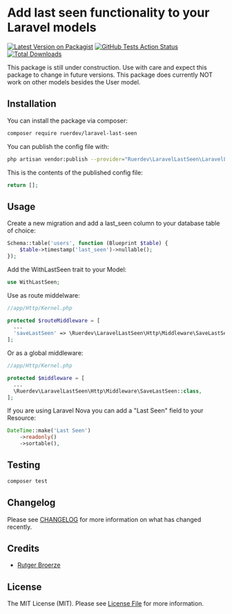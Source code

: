 # Add last seen functionality to your Laravel models

[![Latest Version on Packagist](https://img.shields.io/packagist/v/ruerdev/laravel-last-seen.svg?style=flat-square)](https://packagist.org/packages/ruerdev/laravel-last-seen)
[![GitHub Tests Action Status](https://img.shields.io/github/workflow/status/ruerdev/laravel-last-seen/run-tests?label=tests)](https://github.com/ruerdev/laravel-last-seen/actions?query=workflow%3Arun-tests+branch%3Amaster)
[![Total Downloads](https://img.shields.io/packagist/dt/ruerdev/laravel-last-seen.svg?style=flat-square)](https://packagist.org/packages/ruerdev/laravel-last-seen)

This package is still under construction. Use with care and expect this package to change in future versions. This package does currently NOT work on other models besides the User model.

## Installation

You can install the package via composer:

```bash
composer require ruerdev/laravel-last-seen
```

You can publish the config file with:

```bash
php artisan vendor:publish --provider="Ruerdev\LaravelLastSeen\LaravelLastSeenServiceProvider" --tag="config"
```

This is the contents of the published config file:

```php
return [];
```

## Usage

Create a new migration and add a last_seen column to your database table of choice:

```php
Schema::table('users', function (Blueprint $table) {
    $table->timestamp('last_seen')->nullable();
});
```

Add the WithLastSeen trait to your Model:

```php
use WithLastSeen;
```

Use as route middelware:

```php
//app/Http/Kernel.php

protected $routeMiddleware = [
  ...
  'saveLastSeen' => \Ruerdev\LaravelLastSeen\Http\Middleware\SaveLastSeen::class,
];
```

Or as a global middleware:

```php
//app/Http/Kernel.php

protected $middleware = [
  ...
  \Ruerdev\LaravelLastSeen\Http\Middleware\SaveLastSeen::class,
];
```

If you are using Laravel Nova you can add a "Last Seen" field to your Resource:

```php
DateTime::make('Last Seen')
    ->readonly()
    ->sortable(),
```

## Testing

``` bash
composer test
```

## Changelog

Please see [CHANGELOG](CHANGELOG.md) for more information on what has changed recently.

## Credits

- [Rutger Broerze](https://github.com/ruerdev)

## License

The MIT License (MIT). Please see [License File](LICENSE.md) for more information.
